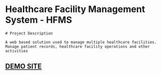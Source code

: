 # Healthcare Facility Management System - HFMS

````
# Project Description 

A web based solution used to manage multiple healthcare facilities. Manage patient records, healthcare facility operations and other 
activities

````



##  [DEMO SITE](https://healthcare-facility-manager.onrender.com)